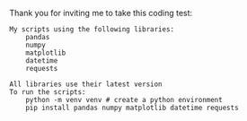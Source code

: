 Thank you for inviting me to take this coding test:

    My scripts using the following libraries:
        pandas
        numpy
        matplotlib
        datetime
        requests
    
    All libraries use their latest version
    To run the scripts:
        python -m venv venv # create a python environment
        pip install pandas numpy matplotlib datetime requests
